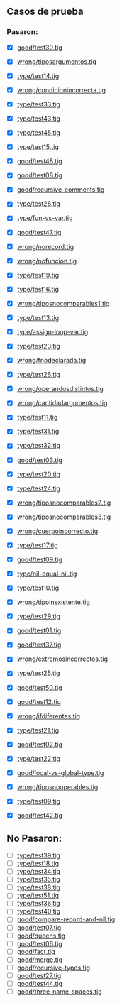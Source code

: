 ## Casos de prueba

### Pasaron:

- [x] [good/test30.tig](good/test30.tig)
- [x] [wrong/tiposargumentos.tig](wrong/tiposargumentos.tig)
- [x] [type/test14.tig](type/test14.tig)
- [x] [wrong/condicionincorrecta.tig](wrong/condicionincorrecta.tig)
- [x] [type/test33.tig](type/test33.tig)
- [x] [type/test43.tig](type/test43.tig)
- [x] [type/test45.tig](type/test45.tig)
- [x] [type/test15.tig](type/test15.tig)
- [x] [good/test48.tig](good/test48.tig)
- [x] [good/test08.tig](good/test08.tig)
- [x] [good/recursive-comments.tig](good/recursive-comments.tig)
- [x] [type/test28.tig](type/test28.tig)
- [x] [type/fun-vs-var.tig](type/fun-vs-var.tig)
- [x] [good/test47.tig](good/test47.tig)
- [x] [wrong/norecord.tig](wrong/norecord.tig)
- [x] [wrong/nofuncion.tig](wrong/nofuncion.tig)
- [x] [type/test19.tig](type/test19.tig)
- [x] [type/test16.tig](type/test16.tig)
- [x] [wrong/tiposnocomparables1.tig](wrong/tiposnocomparables1.tig)
- [x] [type/test13.tig](type/test13.tig)
- [x] [type/assign-loop-var.tig](type/assign-loop-var.tig)
- [x] [type/test23.tig](type/test23.tig)
- [x] [wrong/fnodeclarada.tig](wrong/fnodeclarada.tig)
- [x] [type/test26.tig](type/test26.tig)
- [x] [wrong/operandosdistintos.tig](wrong/operandosdistintos.tig)
- [x] [wrong/cantidadargumentos.tig](wrong/cantidadargumentos.tig)
- [x] [type/test11.tig](type/test11.tig)
- [x] [type/test31.tig](type/test31.tig)
- [x] [type/test32.tig](type/test32.tig)
- [x] [good/test03.tig](good/test03.tig)
- [x] [type/test20.tig](type/test20.tig)
- [x] [type/test24.tig](type/test24.tig)
- [x] [wrong/tiposnocomparables2.tig](wrong/tiposnocomparables2.tig)
- [x] [wrong/tiposnocomparables3.tig](wrong/tiposnocomparables3.tig)
- [x] [wrong/cuerpoincorrecto.tig](wrong/cuerpoincorrecto.tig)
- [x] [type/test17.tig](type/test17.tig)
- [x] [good/test09.tig](good/test09.tig)
- [x] [type/nil-equal-nil.tig](type/nil-equal-nil.tig)
- [x] [type/test10.tig](type/test10.tig)
- [x] [wrong/tipoinexistente.tig](wrong/tipoinexistente.tig)
- [x] [type/test29.tig](type/test29.tig)
- [x] [good/test01.tig](good/test01.tig)
- [x] [good/test37.tig](good/test37.tig)
- [x] [wrong/extremosincorrectos.tig](wrong/extremosincorrectos.tig)
- [x] [type/test25.tig](type/test25.tig)
- [x] [good/test50.tig](good/test50.tig)
- [x] [good/test12.tig](good/test12.tig)
- [x] [wrong/ifdiferentes.tig](wrong/ifdiferentes.tig)
- [x] [type/test21.tig](type/test21.tig)
- [x] [good/test02.tig](good/test02.tig)
- [x] [type/test22.tig](type/test22.tig)
- [x] [good/local-vs-global-type.tig](good/local-vs-global-type.tig)
- [x] [wrong/tiposnooperables.tig](wrong/tiposnooperables.tig)
- [x] [type/test09.tig](type/test09.tig)
- [x] [good/test42.tig](good/test42.tig)


## No Pasaron:

- [ ] [type/test39.tig](type/test39.tig)
- [ ] [type/test18.tig](type/test18.tig)
- [ ] [type/test34.tig](type/test34.tig)
- [ ] [type/test35.tig](type/test35.tig)
- [ ] [type/test38.tig](type/test38.tig)
- [ ] [type/test51.tig](type/test51.tig)
- [ ] [type/test36.tig](type/test36.tig)
- [ ] [type/test40.tig](type/test40.tig)
- [ ] [good/compare-record-and-nil.tig](good/compare-record-and-nil.tig)
- [ ] [good/test07.tig](good/test07.tig)
- [ ] [good/queens.tig](good/queens.tig)
- [ ] [good/test06.tig](good/test06.tig)
- [ ] [good/fact.tig](good/fact.tig)
- [ ] [good/merge.tig](good/merge.tig)
- [ ] [good/recursive-types.tig](good/recursive-types.tig)
- [ ] [good/test27.tig](good/test27.tig)
- [ ] [good/test44.tig](good/test44.tig)
- [ ] [good/three-name-spaces.tig](good/three-name-spaces.tig)
